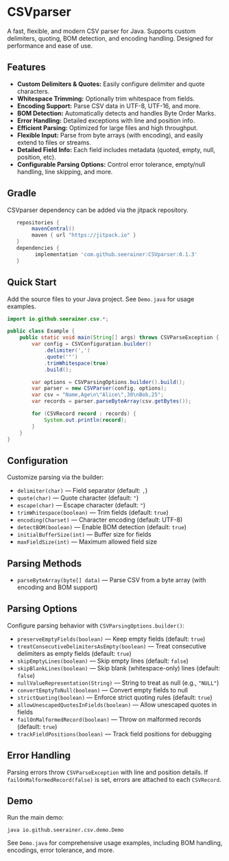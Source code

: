 # CSVparser

A fast, flexible, and modern CSV parser for Java. Supports custom delimiters, quoting, BOM detection, and encoding handling. Designed for performance and ease of use.

## Features

- **Custom Delimiters & Quotes:** Easily configure delimiter and quote characters.
- **Whitespace Trimming:** Optionally trim whitespace from fields.
- **Encoding Support:** Parse CSV data in UTF-8, UTF-16, and more.
- **BOM Detection:** Automatically detects and handles Byte Order Marks.
- **Error Handling:** Detailed exceptions with line and position info.
- **Efficient Parsing:** Optimized for large files and high throughput.
- **Flexible Input:** Parse from byte arrays (with encoding), and easily extend to files or streams.
- **Detailed Field Info:** Each field includes metadata (quoted, empty, null, position, etc).
- **Configurable Parsing Options:** Control error tolerance, empty/null handling, line skipping, and more.

## Gradle

CSVparser dependency can be added via the jitpack repository.

```gradle
   repositories {
        mavenCentral()
        maven { url "https://jitpack.io" }
   }
   dependencies {
         implementation 'com.github.seerainer:CSVparser:0.1.3'
   }
```

## Quick Start

Add the source files to your Java project. See `Demo.java` for usage examples.

```java
import io.github.seerainer.csv.*;

public class Example {
    public static void main(String[] args) throws CSVParseException {
        var config = CSVConfiguration.builder()
            .delimiter(',')
            .quote('"')
            .trimWhitespace(true)
            .build();

        var options = CSVParsingOptions.builder().build();
        var parser = new CSVParser(config, options);
        var csv = "Name,Age\n\"Alice\",30\nBob,25";
        var records = parser.parseByteArray(csv.getBytes());

        for (CSVRecord record : records) {
            System.out.println(record);
        }
    }
}
```

## Configuration

Customize parsing via the builder:

- `delimiter(char)` — Field separator (default: `,`)
- `quote(char)` — Quote character (default: `"`)
- `escape(char)` — Escape character (default: `"`)
- `trimWhitespace(boolean)` — Trim fields (default: `true`)
- `encoding(Charset)` — Character encoding (default: UTF-8)
- `detectBOM(boolean)` — Enable BOM detection (default: `true`)
- `initialBufferSize(int)` — Buffer size for fields
- `maxFieldSize(int)` — Maximum allowed field size

## Parsing Methods

- `parseByteArray(byte[] data)` — Parse CSV from a byte array (with encoding and BOM support)

## Parsing Options

Configure parsing behavior with `CSVParsingOptions.builder()`:

- `preserveEmptyFields(boolean)` — Keep empty fields (default: `true`)
- `treatConsecutiveDelimitersAsEmpty(boolean)` — Treat consecutive delimiters as empty fields (default: `true`)
- `skipEmptyLines(boolean)` — Skip empty lines (default: `false`)
- `skipBlankLines(boolean)` — Skip blank (whitespace-only) lines (default: `false`)
- `nullValueRepresentation(String)` — String to treat as null (e.g., `"NULL"`)
- `convertEmptyToNull(boolean)` — Convert empty fields to null
- `strictQuoting(boolean)` — Enforce strict quoting rules (default: `true`)
- `allowUnescapedQuotesInFields(boolean)` — Allow unescaped quotes in fields
- `failOnMalformedRecord(boolean)` — Throw on malformed records (default: `true`)
- `trackFieldPositions(boolean)` — Track field positions for debugging

## Error Handling

Parsing errors throw `CSVParseException` with line and position details. If `failOnMalformedRecord(false)` is set, errors are attached to each `CSVRecord`.

## Demo

Run the main demo:

```shell
java io.github.seerainer.csv.demo.Demo
```

See `Demo.java` for comprehensive usage examples, including BOM handling, encodings, error tolerance, and more.
